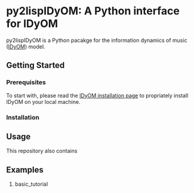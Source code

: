 # py2lispIDyOM: A Python interface for IDyOM 



py2lispIDyOM is a Python pacakge for the information dynamics of music ([IDyOM](https://github.com/mtpearce/idyom/)) model.



## Getting Started

### Prerequisites

To start with, please read the [IDyOM installation page](https://github.com/mtpearce/idyom/wiki/Installation) to propriately install IDyOM on your local machine.

### Installation

## Usage

This repository also contains 


## Examples

1. basic_tutorial